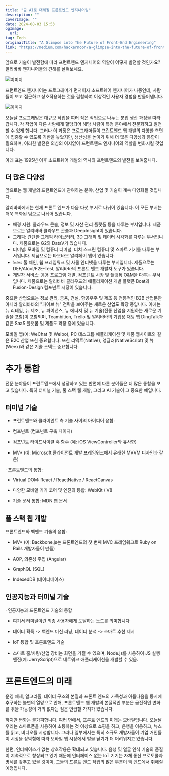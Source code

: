 ```yaml
---
title: "곧 AI로 대체될 프론트엔드 엔지니어링"
description: ""
coverImage: ""
date: 2024-08-03 15:53
ogImage: 
  url: 
tag: Tech
originalTitle: "A Glimpse into The Future of Front-End Engineering"
link: "https://medium.com/hackernoon/a-glimpse-into-the-future-of-front-end-engineering-21bbebfc7008"
---
```




앞으로 기술이 발전함에 따라 프런트엔드 엔지니어의 역할이 어떻게 발전할 것인가요? 알리바바 엔지니어들의 견해를 살펴보세요.

![이미지](/assets/img/AGlimpseintoTheFutureofFront-EndEngineering_0.png)

프런트엔드 엔지니어는 프로그래머가 먼저이자 소프트웨어 엔지니어가 나중인데, 사람들이 보고 접근하고 상호작용하는 것을 결합하여 이상적인 사용자 경험을 만들어냅니다.

![이미지](/assets/img/AGlimpseintoTheFutureofFront-EndEngineering_1.png)

<div class="content-ad"></div>

오늘날 프로그래밍은 대규모 작업을 여러 작은 작업으로 나누는 분업 생산 과정을 따라갑니다. 각 작업이 다른 사람에게 할당되어 해당 사람이 특정 분야에서 전문화하고 발전할 수 있게 합니다. 그러나 이 과정은 프로그래머들이 프런트엔드 웹 개발의 다양한 측면에 집중할 수 있도록 기반을 놓았지만, 생산성을 높이기 위해 더 많은 다양성과 통합이 필요하며, 이러한 발전은 의심의 여지없이 프런트엔드 엔지니어의 역할을 변화시킬 것입니다.

아래 표는 1995년 이후 소프트웨어 개발의 역사와 프런트엔드의 발전을 보여줍니다.

## 더 많은 다양성

앞으로는 웹 개발의 프런트엔드에 관여하는 분야, 산업 및 기술이 계속 다양화될 것입니다.

<div class="content-ad"></div>

알리바바에서는 현재 프론트 엔드가 다음 다섯 부서로 나뉘어 있습니다. 이 모든 부서는 더욱 특화된 팀으로 나뉘어 있습니다.

- 배경 지원: 클라우드 콘솔, 정보 및 자산 관리 플랫폼 등을 다루는 부서입니다. 제품으로는 알리바바 클라우드 콘솔과 DeepInsight이 있습니다.
- 그래픽: 간단한 그래픽 라이브러리, 3D 그래픽 및 데이터 시각화를 다루는 부서입니다. 제품으로는 G2와 DataV가 있습니다.
- 터미널: 모바일 및 컴퓨터 터미널, 터치 스크린 컴퓨터 및 스마트 기기를 다루는 부서입니다. 제품으로는 타오바오 알리페이 앱이 있습니다.
- 노드: 툴 체인, 웹 프레임워크 및 사물 인터넷을 다루는 부서입니다. 제품으로는 DEF/Atool/F2E-Test, 알리바바의 프론트 엔드 개발자 도구가 있습니다.
- 개발자 서비스: 응용 프로그램 개발, 컴포넌트 시장 및 플랫폼 O&M을 다루는 부서입니다. 제품으로는 알리바바 클라우드의 애플리케이션 개발 플랫폼 Boat과 Fusion-Design 컴포넌트 시장이 있습니다.

중요한 산업으로는 정보 관리, 금융, 건설, 항공우주 및 제조 등 전통적인 B2B 산업뿐만 아니라 알리바바의 "파이브 뉴" 전략을 보여주는 새로운 산업도 확장 중입니다. 이에는 뉴 리테일, 뉴 제조, 뉴 파이낸스, 뉴 에너지 및 뉴 기술(전통 산업을 지원하는 새로운 기술을 포함)이 포함되며, Teambition, Trello 및 알리바바의 기업용 채팅 앱 DingTalk과 같은 SaaS 플랫폼 및 제품도 확장 중에 있습니다.

모바일 앱(예: WeChat 및 Weibo), PC 데스크톱 애플리케이션 및 제품 웹사이트와 같은 B2C 산업 또한 중요합니다. 또한 리액트(Native), 앵귤러(NativeScript) 및 뷰(Weex)와 같은 기술 스택도 중요합니다.

<div class="content-ad"></div>

# 추가 통합

전문 분야들이 프런트엔드에서 성장하고 있는 반면에 다른 분야들은 더 많은 통합을 보고 있습니다. 특히 터미널 기술, 풀 스택 웹 개발, 그리고 AI 기술이 그 중요한 예입니다.

## 터미널 기술

- 프런트엔드와 클라이언트 측 기술 사이의 아이디어 융합:

<div class="content-ad"></div>

- 컴포넌트 (컴포넌트 구축 페이지)

- 컴포넌트 라이프사이클 훅 함수 (예: iOS ViewController와 유사한)

- MV\* (예: Microsoft 클라이언트 개발 프레임워크에서 유래한 MVVM 디자인과 같은)

· 프론트엔드의 통합:

<div class="content-ad"></div>

- Virtual DOM: React / ReactNative / ReactCanvas

- 다양한 모바일 기기 코어 및 엔진의 통합: WebKit / V8

- 기술 문서 통합: MDN 웹 문서

## 풀 스택 웹 개발

<div class="content-ad"></div>

프론트엔드와 백엔드 기술의 융합:

- MV\* (예: Backbone.js는 프론트엔드의 첫 번째 MVC 프레임워크로 Ruby on Rails 개발자들이 만듦)

- AOP, 의존성 주입 (Angular)

- GraphQL (SQL)

<div class="content-ad"></div>

- IndexedDB (데이터베이스)

## 인공지능과 터미널 기술

· 인공지능과 프론트엔드 기술의 통합

- 여기서 터미널이란 최종 사용자에게 도달하는 노드를 의미합니다

<div class="content-ad"></div>

- 데이터 획득 -> 백엔드 머신 러닝, 데이터 분석 -> 스마트 추천 제시

- IoT 통합 및 프론트엔드 기술

- 스마트 홈/차량/산업 장비는 화면을 가질 수 있으며, Node.js를 사용하여 JS 실행 엔진(예: JerryScript)으로 네트워크 애플리케이션을 개발할 수 있음.

# 프론트엔드의 미래

<div class="content-ad"></div>

운영 체제, 알고리즘, 데이터 구조의 본질과 프론트 엔드의 가독성과 아름다움을 동시에 추구하는 불변의 열망으로 인해, 프론트엔드 웹 개발의 본질적인 부분은 급진적인 변화를 겪을 가능성이 거의 없다는 점은 언급할 가치가 있습니다.

하지만 변화는 불가피합니다. 여러 면에서, 프론트 엔드의 미래는 모바일입니다. 오늘날 우리는 스마트폰을 사용하여 소통하는 것 이상으로 쇼핑을 하고, 은행을 이용하고, 뉴스를 읽고, 비디오를 시청합니다. 그러나 일부에서는 특히 소규모 개발자들이 기업 거인들이 시장을 장악함에 따라 모바일 앱 시장에서 발을 딛기가 더 어려워지고 있습니다.

한편, 인터페이스가 없는 상호작용은 확대되고 있습니다. 음성 및 얼굴 인식 기술의 품질이 지속적으로 향상되고 있기 때문에 인터페이스 없는 IoT 기기는 자체 통신 프로토콜과 명세를 갖추고 있을 것이며, 그들의 프론트 엔드 작업의 많은 부분이 백 엔드에서 취해질 예정입니다.

<div class="content-ad"></div>
